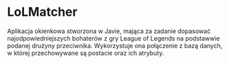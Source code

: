 # LoLMatcher

Aplikacja okienkowa stworzona w Javie, mająca za zadanie dopasować najodpowiedniejszych bohaterów z gry League of Legends na podstawwie podanej drużyny przeciwnika.
Wykorzystuje ona połączenie z bazą danych, w której przechowywane są postacie oraz ich atrybuty.

